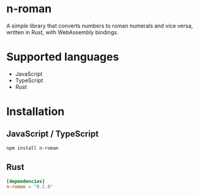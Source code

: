 # n-roman

A simple library that converts numbers to roman numerals and vice versa, written in Rust, with WebAssembly bindings.

# Supported languages

- JavaScript
- TypeScript
- Rust

# Installation

## JavaScript / TypeScript

```bash
npm install n-roman
```

## Rust

```toml
[dependencies]
n-roman = "0.1.0"
```